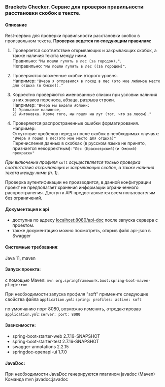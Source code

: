 ### **Brackets Checker. Сервис для проверки правильности расстановки скобок в тексте.**
#### **Описание**
Rest-сервис для проверки правильности расстановки скобок в произвольном текста.
__Проверка ведется по следующим правилам:__
1. Проверяется соответствие открывающих и закрывающих скобок, а также наличия текста между ними.  
Правильно: `"Мы пошли гулять в лес (за городом)."`.  
Неправильно: `"Мы пошли гулять в лес ((за городом)"`.

2. Проверяются вложенные скобки второго уровня.  
Например: `"Вчера я отправился в поход в лес (это мое любимое место для отдыха (в Омске))."`
3. Корректно проверяются именованные списки при условии наличия в них знаков переноса, абзаца, разрыва строки.  
Например: `"Вчера мы видели яблони:`  
`1) Уральское наливное,`  
`2) Антоновка. Кроме того, мы пошли на луг (тот, что за лесом)."`
4. Проверяются распространенные ошибки форматирования. Например:  
Отсутствие пробелов перед и после скобок в необходимых случаях: `"Вчера я пошел в лес(это мое место для отдыха)"`  
Перечисления данных в скобках (в русском языке не принято, признается некорректным):
`"Лес (Красноярский)(и Омский) прекрасен"`

_При включении профиля_ `soft` _осуществляется только проверка соответствия открывающих и закрывающих скобок, а также наличия
 текста между ними (п. 1)._ 

Проверка аутентификации не производится, в данной конфигурации проект не предполагает хранения информации ограниченного распространения.
Доступ к API предоставляется всем пользователям без ограничений.
#### Документация к api
- доступна по адресу [localhost:8080/api-doc](localhost:8080/api-doc) после запуска сервера с проектом.
- также документацию можно посмотреть, открыв файл api-json в Swagger
#### Системные требования:
Java 11, maven

#### Запуск проекта:
с помощью Maven:
`mvn org.springframework.boot:spring-boot-maven-plugin:run`

При необходимости запуска профиля "soft" примените следующие свойства файла `application.yml`:
`spring:
   profiles:
     active: soft`

по умолчанию порт 8080, возможно изменить, отредактировав `application.yml`:
`server:
  port: 8080`

#### Зависимости:
- spring-boot-starter-web 2.7.16-SNAPSHOT  
- spring-boot-starter-test 2.7.16-SNAPSHOT  
- swagger-annotations 2.2.15  
- springdoc-openapi-ui 1.7.0
#### JavaDoc:
При необходимости JavaDoc генерируются плагином javadoc (Maven)
Команда mvn javadoc:javadoc


